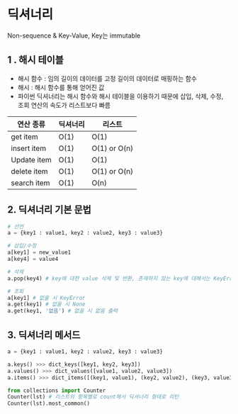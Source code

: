# 딕셔너리

Non-sequence & Key-Value, Key는 immutable

## 1 . 해시 테이블

- 해시 함수 : 임의 길이의 데이터를 고정 길이의 데이터로 매핑하는 함수
- 해시 : 해시 함수를 통해 얻어진 값
- 파이썬 딕셔너리는 해시 함수와 해시 테이블을 이용하기 때문에 삽입, 삭제, 수정, 조회 연산의 속도가 리스트보다 빠름

| 연산 종류   | 딕셔너리 | 리스트       |
| ----------- | -------- | ------------ |
| get item    | O(1)     | O(1)         |
| insert item | O(1)     | O(1) or O(n) |
| Update item | O(1)     | O(1)         |
| delete item | O(1)     | O(1) or O(n) |
| search item | O(1)     | O(n)         |

## 2. 딕셔너리 기본 문법

```python
# 선언
a = {key1 : value1, key2 : value2, key3 : value3}

# 삽입/수정
a[key1] = new_value1
a[key4] = value4

# 삭제
a.pop(key4) # key에 대한 value 삭제 및 반환, 존재하지 않는 key에 대해서는 KeyError발생

# 조회
a[key1] # 없을 시 KeyError
a.get(key1) # 없을 시 None
a.get(key1, '없음') # 없을 시 없음 출력
```

## 3. 딕셔너리 메서드

```python
a = {key1 : value1, key2 : value2, key3 : value3}

a.keys() >>> dict_keys([key1, key2, key3])
a.values() >>> dict_values([value1, value2, value3])
a.items() >>> dict_items([(key1, value1), (key2, value2), (key3, value3)])

from collections import Counter
Counter(lst) # 리스트의 항목별로 count해서 딕셔너리 형태로 리턴
Counter(lst).most_common()
```

